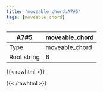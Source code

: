 ```yaml
---
title: "moveable_chord:A7#5"
tags: [moveable_chord]
---
```


|A7#5|moveable_chord|
|---|---|
|Type|moveable_chord|
|Root string|6|
{{< rawhtml >}}
<div class="container"></div>
<script>
const selector = '#container';
const chord = new ChordBox(selector);
chord.draw((new String("5X566X")));
</script>
{{< /rawhtml >}}
